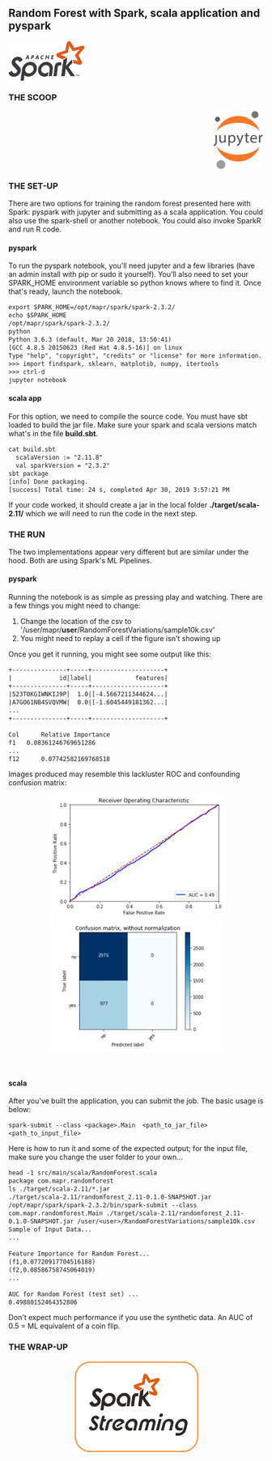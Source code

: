 ## Random Forest with Spark, scala application and pyspark
<img align="left" src="../images/spark.png" width="150">

<br clear="left"/>

### THE SCOOP
<img align="right" src="../images/jupyter.png" width="100">

<br clear="right"/>

### THE SET-UP
There are two options for training the random forest presented here with Spark: pyspark with jupyter and submitting as a scala application. You could also use the spark-shell or another notebook. You could also invoke SparkR and run R code. 
#### pyspark
To run the pyspark notebook, you'll need jupyter and a few libraries (have an admin install with pip or sudo it yourself). You'll also need to set your SPARK_HOME environment variable so python knows where to find it. Once that's ready, launch the notebook.
```
export SPARK_HOME=/opt/mapr/spark/spark-2.3.2/
echo $SPARK_HOME
/opt/mapr/spark/spark-2.3.2/
python 
Python 3.6.3 (default, Mar 20 2018, 13:50:41) 
[GCC 4.8.5 20150623 (Red Hat 4.8.5-16)] on linux
Type "help", "copyright", "credits" or "license" for more information.
>>> import findspark, sklearn, matplotib, numpy, itertools
>>> ctrl-d
jupyter notebook
```

#### scala app
For this option, we need to compile the source code. You must have sbt loaded to build the jar file. Make sure your spark and scala versions match what's in the file **build.sbt**.
```
cat build.sbt 
  scalaVersion := "2.11.8"
  val sparkVersion = "2.3.2"
sbt package
[info] Done packaging.
[success] Total time: 24 s, completed Apr 30, 2019 3:57:21 PM
```
If your code worked, it should create a jar in the local folder **./target/scala-2.11/** which we will need to run the code in the next step.

### THE RUN
The two implementations appear very different but are similar under the hood. Both are using Spark's ML Pipelines. 
#### pyspark
Running the notebook is as simple as pressing play and watching. There are a few things you might need to change:
1. Change the location of the csv to '/user/mapr/**user**/RandomForestVariations/sample10k.csv'
1. You might need to replay a cell if the figure isn't showing up  

Once you get it running, you might see some output like this:
```
+---------------+-----+--------------------+
|             id|label|            features|
+---------------+-----+--------------------+
|523T0KGIWNKIJ9P|  1.0|[-4.5667211344624...|
|A7GO61NB4SVQVMW|  0.0|[-1.6045449181362...|
...
+---------------+-----+--------------------+

Col 	 Relative Importance
f1 	 0.08361246769651286
...
f12 	 0.07742582169768518
```

Images produced may resemble this lackluster ROC and confounding confusion matrix:
<p align="middle">
  <img src="../images/roc.png" width="350" /> 
  <img src="../images/confusion.png" width="350" />
</p>
<br clear="middle"/>

#### scala 
After you've built the application, you can submit the job. The basic usage is below:
```
spark-submit --class <package>.Main  <path_to_jar_file> <path_to_input_file>
```
Here is how to run it and some of the expected output; for the input file, make sure you change the user folder to your own...
```
head -1 src/main/scala/RandomForest.scala 
package com.mapr.randomforest 
ls ./target/scala-2.11/*.jar
./target/scala-2.11/randomforest_2.11-0.1.0-SNAPSHOT.jar
/opt/mapr/spark/spark-2.3.2/bin/spark-submit --class com.mapr.randomforest.Main ./target/scala-2.11/randomforest_2.11-0.1.0-SNAPSHOT.jar /user/<user>/RandomForestVariations/sample10k.csv
Sample of Input Data...
...

Feature Importance for Random Forest...
(f1,0.07720917704516188)
(f2,0.08586758745064019)
...

AUC for Random Forest (test set) ...
0.49880152464352806
```

Don't expect much performance if you use the synthetic data. An AUC of 0.5 = ML equivalent of a coin flip. 

### THE WRAP-UP


<p align="middle">
  <img src="../images/spark-streaming.png" width="250" /> 
</p>
<br clear="middle"/>

